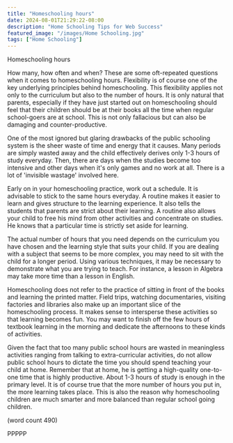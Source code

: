 ```yaml
---
title: "Homeschooling hours"
date: 2024-08-01T21:29:22-08:00
description: "Home Schooling Tips for Web Success"
featured_image: "/images/Home Schooling.jpg"
tags: ["Home Schooling"]
---
```


Homeschooling hours

How many, how often and when? These are some oft-repeated 
questions when it comes to homeschooling hours. Flexibility is of 
course one of the key underlying principles behind homeschooling. 
This flexibility applies not only to the curriculum but also to 
the number of hours. It is only natural that parents, especially 
if they have just started out on homeschooling should feel that 
their children should be at their books all the time when regular 
school-goers are at school. This is not only fallacious but can 
also be damaging and counter-productive.

One of the most ignored but glaring drawbacks of the public 
schooling system is the sheer waste of time and energy that it 
causes. Many periods are simply wasted away and the child 
effectively derives only 1-3 hours of study everyday. Then, there 
are days when the studies become too intensive and other days when 
it's only games and no work at all. There is a lot of 'invisible 
wastage' involved here.

Early on in your homeschooling practice, work out a schedule. It 
is advisable to stick to the same hours everyday. A routine makes 
it easier to learn and gives structure to the learning experience. 
It also tells the students that parents are strict about their 
learning. A routine also allows your child to free his mind from 
other activities and concentrate on studies. He knows that a 
particular time is strictly set aside for learning. 

The actual number of hours that you need depends on the curriculum 
you have chosen and the learning style that suits your child. If 
you are dealing with a subject that seems to be more complex, you 
may need to sit with the child for a longer period. Using various 
techniques, it may be necessary to demonstrate what you are trying 
to teach. For instance, a lesson in Algebra may take more time 
than a lesson in English. 

Homeschooling does not refer to the practice of sitting in front 
of the books and learning the printed matter. Field trips, 
watching documentaries, visiting factories and libraries also make 
up an important slice of the homeschooling process. It makes sense 
to intersperse these activities so that learning becomes fun. 
You may want to finish off the few hours of textbook learning 
in the morning and dedicate the afternoons to these kinds 
of activities. 

Given the fact that too many public school hours are wasted in 
meaningless activities ranging from talking to extra-curricular 
activities, do not allow public school hours to dictate the time 
you should spend teaching your child at home. Remember that at 
home, he is getting a high-quality one-to-one time that is highly 
productive. About 1-3 hours of study is enough in the primary 
level. It is of course true that the more number of hours you put 
in, the more learning takes place. This is also the reason why 
homeschooling children are much smarter and more balanced than 
regular school going children. 


(word count 490)

PPPPP
